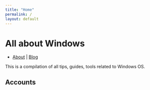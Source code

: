 ```yaml
---
title: "Home"
permalink: /
layout: default
---
```


# All about Windows

- [About](about.html) | [Blog](blog.html)


This is a compilation of all tips, guides, tools related to Windows OS.

## Accounts